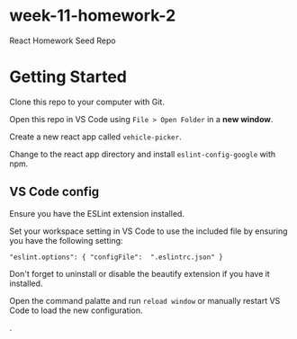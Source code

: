 # week-11-homework-2
React Homework Seed Repo

# Getting Started

Clone this repo to your computer with Git.

Open this repo in VS Code using `File > Open Folder` in a **new window**.

Create a new react app called `vehicle-picker`.

Change to the react app directory and install `eslint-config-google` with npm.

## VS Code config

Ensure you have the ESLint extension installed.

Set your workspace setting in VS Code to use the included file by ensuring you have the following setting:

```
"eslint.options": { "configFile":  ".eslintrc.json" }
```

Don't forget to uninstall or disable the beautify extension if you have it installed.

Open the command palatte and run `reload window` or manually restart VS Code to load the new configuration.

.